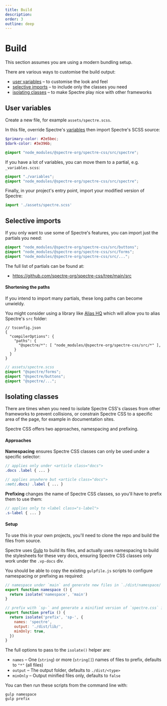 ```yaml
---
title: Build
description: 
order: 3
outline: deep
---
```


# Build

This section assumes you are using a modern bundling setup.

There are various ways to customise the build output:

- [user variables](#user-variables) – to customise the look and feel
- [selective imports](#selective-imports) – to include only the classes you need
- [isolating classes](#isolating-classes) – to make Spectre play nice with other frameworks 

## User variables

Create a new file, for example `assets/spectre.scss`.

In this file, override Spectre's [variables](customisation) then import Spectre's SCSS source: 

```scss
$primary-color: #2e5bec;
$dark-color: #3e396b;

@import "node_modules/@spectre-org/spectre-css/src/spectre";
```

If you have a lot of variables, you can move them to a partial, e.g. `_variables.scss`:

```scss
@import "./variables";
@import "node_modules/@spectre-org/spectre-css/src/spectre";
```

Finally, in your project's entry point, import your modified version of Spectre:

```js
import './assets/spectre.scss'  
```

## Selective imports

If you only want to use some of Spectre's features, you can import just the partials you need:

```scss
@import "node_modules/@spectre-org/spectre-css/src/buttons";
@import "node_modules/@spectre-org/spectre-css/src/forms";
@import "node_modules/@spectre-org/spectre-css/src/...";
```

The full list of partials can be found at:

- https://github.com/spectre-org/spectre-css/tree/main/src

#### Shortening the paths

If you intend to import many partials, these long paths can become unwieldy.

You might consider using a library like [Alias HQ](https://github.com/davestewart/alias-hq) which will allow you to alias Spectre's `src` folder:

```json5
// tsconfig.json
{
  "compilerOptions": {
    "paths": {
      "@spectre/*": [ "node_modules/@spectre-org/spectre-css/src/*" ],
    }
  }
}
```

```scss
// assets/spectre.scss
@import "@spectre/forms";
@import "@spectre/buttons";
@import "@spectre/...";
```

## Isolating classes

There are times when you need to isolate Spectre CSS's classes from other frameworks to prevent collisions, or constrain Spectre CSS to a specific area of the page, for example in documentation sites.

Spectre CSS offers two approaches, namespacing and prefixing.

#### Approaches

**Namespacing** ensures Spectre CSS classes can only be used under a specific selector:

```scss
// applies only under <article class="docs">
.docs .label { ... }

// applies anywhere but <article class="docs">
:not(.docs) .label { ... }
```

**Prefixing** changes the name of Spectre CSS classes, so you'll have to prefix them to use them:

```scss
// applies only to <label class="s-label">
.s-label { ... }
```

#### Setup

To use this in your own projects, you'll need to clone the repo and build the files from source.

Spectre uses [Gulp](https://gulpjs.com/) to build its files, and actually uses namespacing to build the stylesheets for these very docs, ensuring Spectre CSS classes only work under the `.vp-docs` div.

You should be able to copy the existing `gulpfile.js` scripts to configure namespacing or prefixing as required:

```js
// namespace under `main` and generate new files in `./dist/namespace/`
export function namespace () {
  return isolate('namespace', 'main')
}

// prefix with `sp-` and generate a minified version of `spectre.css` in `./dist/lib/`
export function prefix () {
  return isolate('prefix', 'sp-', {
    names: 'spectre',
    output: './dist/lib/',
    minOnly: true,
  })
}
```

The full options to pass to the `isolate()` helper are:

- `names` – One (`string`) or more (`string[]`) names of files to prefix, defaults to `"*"` (all files)
- `output` – The output folder, defaults to `./dist/<type>`
- `minOnly` – Output minified files only, defaults to `false`

You can then run these scripts from the command line with:

```
gulp namespace
gulp prefix
```
